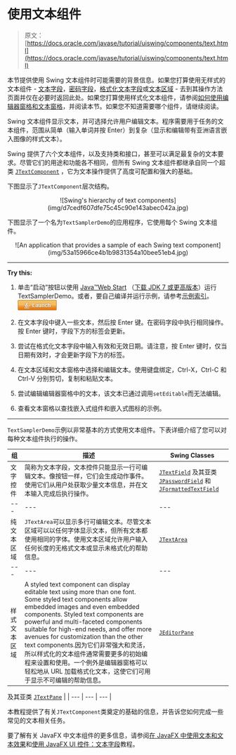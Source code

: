 # 使用文本组件

> 原文： [https://docs.oracle.com/javase/tutorial/uiswing/components/text.html](https://docs.oracle.com/javase/tutorial/uiswing/components/text.html)

本节提供使用 Swing 文本组件时可能需要的背景信息。如果您打算使用无样式的文本组件 - [文本字段](textfield.html)，[密码字段](passwordfield.html)，[格式化文本字段](formattedtextfield.html)或[文本区域](textarea.html) - 去到其操作方法页面并仅在必要时返回此处。如果您打算使用样式化文本组件，请参阅[如何使用编辑器窗格和文本窗格](editorpane.html)，并阅读本节。如果您不知道需要哪个组件，请继续阅读。

Swing 文本组件显示文本，并可选择允许用户编辑文本。程序需要用于任务的文本组件，范围从简单（输入单词并按 Enter）到复杂（显示和编辑带有亚洲语言嵌入图像的样式文本）。

Swing 提供了六个文本组件，以及支持类和接口，甚至可以满足最复杂的文本要求。尽管它们的用途和功能各不相同，但所有 Swing 文本组件都继承自同一个超类 [`JTextComponent`](https://docs.oracle.com/javase/8/docs/api/javax/swing/text/JTextComponent.html) ，它为文本操作提供了高度可配置和强大的基础。

下图显示了`JTextComponent`层次结构。

<center>![Swing's hierarchy of text components](img/d7cedf607dfe75c45c90e143abec042a.jpg)</center>

下图显示了一个名为`TextSamplerDemo`的应用程序，它使用每个 Swing 文本组件。

<center>![An application that provides a sample of each Swing text component](img/53a15966ce4b1b9831354a10bee51eb4.jpg)</center>

* * *

**Try this:** 

1.  单击“启动”按钮以使用 [Java™Web Start](http://www.oracle.com/technetwork/java/javase/javawebstart/index.html) （[下载 JDK 7 或更高版本](http://www.oracle.com/technetwork/java/javase/downloads/index.html)）运行 TextSamplerDemo。或者，要自己编译并运行示例，请参考[示例索引](../examples/components/index.html#TextSamplerDemo)。 [![Launches the TextSamplerDemo Application](img/4707a69a17729d71c56b2bdbbb4cc61c.jpg)](https://docs.oracle.com/javase/tutorialJWS/samples/uiswing/TextSamplerDemoProject/TextSamplerDemo.jnlp) 

2.  在文本字段中键入一些文本，然后按 Enter 键。在密码字段中执行相同操作。按 Enter 键时，字段下方的标签会更新。
3.  尝试在格式化文本字段中输入有效和无效日期。请注意，按 Enter 键时，仅当日期有效时，才会更新字段下方的标签。
4.  在文本区域和文本窗格中选择和编辑文本。使用键盘绑定，Ctrl-X，Ctrl-C 和 Ctrl-V 分别剪切，复制和粘贴文本。
5.  尝试编辑编辑器窗格中的文本，该文本已通过调用`setEditable`而无法编辑。
6.  查看文本窗格以查找嵌入式组件和嵌入式图标的示例。

* * *

`TextSamplerDemo`示例以非常基本的方式使用文本组件。下表详细介绍了您可以对每种文本组件执行的操作。

| 组 | 描述 | Swing Classes |
| --- | --- | --- |
| 文字控件 | 简称为文本字段，文本控件只能显示一行可编辑文本。像按钮一样，它们会生成动作事件。使用它们从用户处获取少量文本信息，并在文本输入完成后执行操作。 | [`JTextField`](https://docs.oracle.com/javase/8/docs/api/javax/swing/JTextField.html) 及其亚类 [`JPasswordField`](https://docs.oracle.com/javase/8/docs/api/javax/swing/JPasswordField.html) 和 [`JFormattedTextField`](https://docs.oracle.com/javase/8/docs/api/javax/swing/JFormattedTextField.html) |
| --- | --- | --- |
| 纯文本区域 | `JTextArea`可以显示多行可编辑文本。尽管文本区域可以以任何字体显示文本，但所有文本都使用相同的字体。使用文本区域允许用户输入任何长度的无格式文本或显示未格式化的帮助信息。 | [`JTextArea`](https://docs.oracle.com/javase/8/docs/api/javax/swing/JTextArea.html) |
| --- | --- | --- |
| 样式文本区域 | A styled text component can display editable text using more than one font. Some styled text components allow embedded images and even embedded components. Styled text components are powerful and multi-faceted components suitable for high-end needs, and offer more avenues for customization than the other text components.因为它们非常强大和灵活，所以样式化的文本组件通常需要更多的初始编程来设置和使用。一个例外是编辑器窗格可以轻松地从 URL 加载格式化文本，这使它们可用于显示不可编辑的帮助信息。 | [`JEditorPane`](https://docs.oracle.com/javase/8/docs/api/javax/swing/JEditorPane.html)
及其亚类
[`JTextPane`](https://docs.oracle.com/javase/8/docs/api/javax/swing/JTextPane.html) |
| --- | --- | --- |

本教程提供了有关`JTextComponent`类奠定的基础的信息，并告诉您如何完成一些常见的文本相关任务。

要了解有关 JavaFX 中文本组件的更多信息，请参阅[在 JavaFX 中使用文本和文本效果](https://docs.oracle.com/javase/8/javafx/user-interface-tutorial/text.htm)和[使用 JavaFX UI 控件：文本字段](https://docs.oracle.com/javase/8/javafx/user-interface-tutorial/text-field.htm)教程。